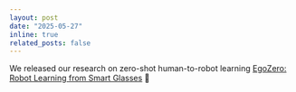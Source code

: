 ```yaml
---
layout: post
date: "2025-05-27"
inline: true
related_posts: false
---
```


We released our research on zero-shot human-to-robot learning [EgoZero: Robot Learning from Smart Glasses](https://x.com/vincentjliu/status/1927392184241635650) 📝
